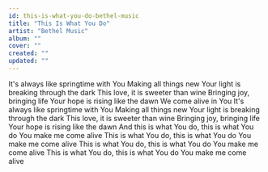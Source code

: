 ```yaml
---
id: this-is-what-you-do-bethel-music
title: "This Is What You Do"
artist: "Bethel Music"
album: ""
cover: ""
created: ""
updated: ""
---
```


It's always like springtime with You
Making all things new
Your light is breaking through the dark
This love, it is sweeter than wine
Bringing joy, bringing life
Your hope is rising like the dawn
We come alive in You
It's always like springtime with You
Making all things new
Your light is breaking through the dark
This love, it is sweeter than wine
Bringing joy, bringing life
Your hope is rising like the dawn
And this is what You do, this is what You do
You make me come alive
This is what You do, this is what You do
You make me come alive
This is what You do, this is what You do
You make me come alive
This is what You do, this is what You do
You make me come alive